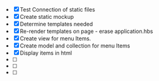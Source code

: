- [x] Test Connection of static files
- [x] Create static mockup
- [x] Determine templates needed
- [x] Re-render templates on page - erase application.hbs
- [x] Create view for menu Items.
- [x] Create model and collection for menu Items
- [x] Display items in html
- [ ]
- [ ]
- [ ]

